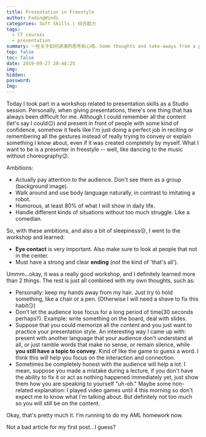 ```yaml
---
title: Presentation in Freestyle
author: FadingWinds
categories: Soft Skills | 综合能力
tags:
  - CT courses
  - presentation
summary: 一些关于如何讲演的思考和心得。Some thoughts and take-aways from a presentation workshop.
top: false
toc: false
date: 2019-09-27 20:48:25
img:
hidden:
password:
Img:
---
```


  Today I took part in a workshop related to presentation skills as a Studio session. Personally, when giving presentations, there's one thing that has always been difficult for me. Although I could remember all the content (let's say I could:neutral_face:) and present in front of people with some kind of confidence, somehow it feels like I'm just doing a perfect job in reciting or remembering all the gestures instead of really trying to convey or explain something I know about, even if it was created completely by myself. What I want to be is a presenter in freestyle -- well, like dancing to the music without choreography:wink:.
  
  Ambitions:
  - Actually pay attention to the audience. Don't see them as a group (background image).
  - Walk around and use body language naturally, in contrast to imitating a robot. 
  - Humorous, at least 80% of what I will show in daily life.
  - Handle different kinds of situations without too much struggle. Like a comedian.
  
  So, with these ambitions, and also a bit of sleepiness:unamused:, I went to the workshop and learned:
  - **Eye contact** is very important. Also make sure to look at people that not in the center.
  - Must have a strong and clear **ending** (not the kind of 'that's all').
  
  Ummm...okay, it was a really good workshop, and I definitely learned more than 2 things. The rest is just all combined with my own thoughts, such as:
  - Personally: keep my hands away from my hair. Just try to hold something, like a chair or a pen. (Otherwise I will need a shave to fix this habit:smirk:)
  - Don't let the audience lose focus for a long period of time(30 seconds perhaps?). Example: write something on the board, deal with slides.
  - Suppose that you could memorize all the content and you just want to practice your presentation style. An interesting way I came up with: present with another language that your audience don't understand at all, or just ramble words that make no sense, or remain silence, while **you still have a topic to convey**. Kind of like the game to guess a word. I think this will help you focus on the interaction and connection.
  - Sometimes be completely honest with the audience will help a lot. I mean, suppose you made a mistake during a lecture, if you don't have the ability to fix it or act as nothing happened immediately yet, just show them how you are speaking to yourself "uh-oh." Maybe some non-related explanation: I played video games until 4 this morning so don't expect me to know what I'm talking about. But definitely not too much so you will still be on the content.
  
  Okay, that's pretty much it. I'm running to do my AML homework now.

  Not a bad article for my first post...I guess?